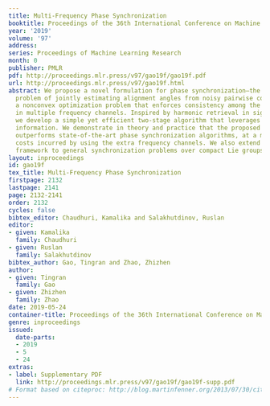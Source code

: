 ```yaml
---
title: Multi-Frequency Phase Synchronization
booktitle: Proceedings of the 36th International Conference on Machine Learning
year: '2019'
volume: '97'
address: 
series: Proceedings of Machine Learning Research
month: 0
publisher: PMLR
pdf: http://proceedings.mlr.press/v97/gao19f/gao19f.pdf
url: http://proceedings.mlr.press/v97/gao19f.html
abstract: We propose a novel formulation for phase synchronization—the statistical
  problem of jointly estimating alignment angles from noisy pairwise comparisons—as
  a nonconvex optimization problem that enforces consistency among the pairwise comparisons
  in multiple frequency channels. Inspired by harmonic retrieval in signal processing,
  we develop a simple yet efficient two-stage algorithm that leverages the multi-frequency
  information. We demonstrate in theory and practice that the proposed algorithm significantly
  outperforms state-of-the-art phase synchronization algorithms, at a mild computational
  costs incurred by using the extra frequency channels. We also extend our algorithmic
  framework to general synchronization problems over compact Lie groups.
layout: inproceedings
id: gao19f
tex_title: Multi-Frequency Phase Synchronization
firstpage: 2132
lastpage: 2141
page: 2132-2141
order: 2132
cycles: false
bibtex_editor: Chaudhuri, Kamalika and Salakhutdinov, Ruslan
editor:
- given: Kamalika
  family: Chaudhuri
- given: Ruslan
  family: Salakhutdinov
bibtex_author: Gao, Tingran and Zhao, Zhizhen
author:
- given: Tingran
  family: Gao
- given: Zhizhen
  family: Zhao
date: 2019-05-24
container-title: Proceedings of the 36th International Conference on Machine Learning
genre: inproceedings
issued:
  date-parts:
  - 2019
  - 5
  - 24
extras:
- label: Supplementary PDF
  link: http://proceedings.mlr.press/v97/gao19f/gao19f-supp.pdf
# Format based on citeproc: http://blog.martinfenner.org/2013/07/30/citeproc-yaml-for-bibliographies/
---
```

